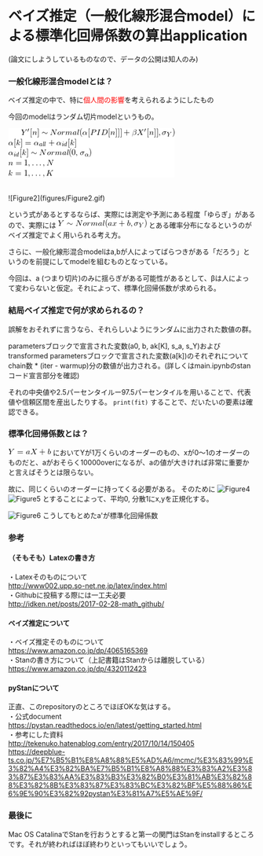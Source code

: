 # ベイズ推定（一般化線形混合model）による標準化回帰係数の算出application
(論文にしようしているものなので、データの公開は知人のみ)

### 一般化線形混合modelとは？
ベイズ推定の中で、特に<span style="color: red; ">個人間の影響</span>を考えられるようにしたもの

今回のmodelはランダム切片modelというもの。<br>

![Figure1](figures/Figure1.gif)

<br>
![Figure2](figures/Figure2.gif)

という式があるとするならば、実際には測定や予測にある程度「ゆらぎ」があるので、実際には
![Figure3](figures/Figure3.gif)
とある確率分布になるというのがベイズ推定でよく用いられる考え方。

さらに、一般化線形混合modelはa,bが人によってばらつきがある「だろう」というのを前提にしてmodelを組むものとなっている。

今回は、a (つまり切片)のみに揺らぎがある可能性があるとして、βは人によって変わらないと仮定。それによって、標準化回帰係数が求められる。

### 結局ベイズ推定で何が求められるの？
誤解をおそれずに言うなら、それらしいようにランダムに出力された数値の群。

parametersブロックで宣言された変数(a0, b, ak[K], s_a, s_Y)およびtransformed parametersブロックで宣言された変数(a[k])のそれぞれについて
chain数 * (iter - warmup)分の数値が出力される。(詳しくはmain.ipynbのstanコード宣言部分を確認)

それの中央値や2.5パーセンタイルー97.5パーセンタイルを用いることで、代表値や信頼区間を産出したりする。
```print(fit)```
することで、だいたいの要素は確認できる。

### 標準化回帰係数とは？
![Figure2](figures/Figure2.gif)
においてYが1万くらいのオーダーのもの、xが0〜1のオーダーのものだと、aがおそらく10000overになるが、aの値が大きければ非常に重要かと言えばそうとは限らない。

故に、同じくらいのオーダーに持ってくる必要がある。
そのために
![Figure4](figures/Figure4.gif)
![Figure5](figures/Figure5.gif)
とすることによって、平均0, 分散1にx,yを正規化する。

![Figure6](figures/Figure6.gif)
こうしてもとめたa'が標準化回帰係数

### 参考
#### （そもそも）Latexの書き方
・Latexそのものについて<br>
http://www002.upp.so-net.ne.jp/latex/index.html <br>
・Githubに投稿する際には一工夫必要<br>
http://idken.net/posts/2017-02-28-math_github/ <br>

#### ベイズ推定について
・ベイズ推定そのものについて<br>
https://www.amazon.co.jp/dp/4065165369 <br>
・Stanの書き方について（上記書籍はStanからは離脱している）<br>
https://www.amazon.co.jp/dp/4320112423 <br>

#### pyStanについて
正直、このrepositoryのところでほぼOKな気はする。<br>
・公式document<br>
https://pystan.readthedocs.io/en/latest/getting_started.html <br>
・参考にした資料 <br>
http://tekenuko.hatenablog.com/entry/2017/10/14/150405 <br>
https://deepblue-ts.co.jp/%E7%B5%B1%E8%A8%88%E5%AD%A6/mcmc/%E3%83%99%E3%82%A4%E3%82%BA%E7%B5%B1%E8%A8%88%E3%83%A2%E3%83%87%E3%83%AA%E3%83%B3%E3%82%B0%E3%81%AB%E3%82%88%E3%82%8B%E3%83%87%E3%83%BC%E3%82%BF%E5%88%86%E6%9E%90%E3%82%92pystan%E3%81%A7%E5%AE%9F/ <br>

### 最後に
Mac OS CatalinaでStanを行おうとすると第一の関門はStanをinstallするところです。それが終わればほぼ終わりといってもいいでしょう。
